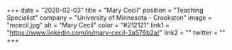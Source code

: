 +++ 
date = "2020-02-03" 
title = "Mary Cecil" 
position = "Teaching Specialist" 
company = "University of Minnesota - Crookston" 
image = "mcecil.jpg" 
alt = "Mary Cecil" 
color = "#212121" 
link1 = "https://www.linkedin.com/in/mary-cecil-3a576b2a/" 
link2 = ""
twitter = ""
+++